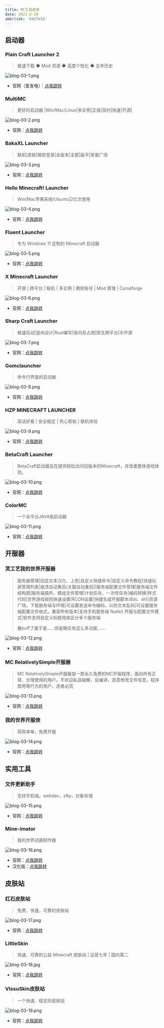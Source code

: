 ```yaml
---
title: MC工具收录
date: 2023-2-19
abbrlink: '6427e14'
---
```


## 启动器

### Plain Craft Launcher 2 

> 极速下载 ◆ Mod 资源 ◆ 高度个性化 ◆ 五年历史

![blog-03-1.png](https://vip2.loli.io/2023/02/24/eTduHvgN5Oh1Dnf.png)

- 官网（爱发电）：[点我跳转](https://afdian.net/a/LTCat)

### MultiMC

> 更好的启动器 |Win/Mac/Linux|多实例|正版|简约|快速|开源|

![blog-03-2.png](https://vip2.loli.io/2023/02/24/7MfTnpIa1QYXVFW.png)

- 官网：[点我跳转](https://multimc.org/)

### BakaXL Launcher

> 联机|皮肤|微软登录|全版本|主题|扁平|笨蛋广场

![blog-03-3.png](https://vip2.loli.io/2023/02/24/aeIPNT8Dyqs3oUO.png)

- 官网：[点我跳转](https://www.bakaxl.com/)

### Hello Minecraft! Launcher

> Win/Mac苹果系统/Ubuntu|2亿次使用

![blog-03-4.png](https://vip2.loli.io/2023/02/24/Ad9z7jcGLwyOXCb.png)

- 官网：[点我跳转](https://hmcl.huangyuhui.net/)

### Fluent Launcher

> 专为 Windows 11 定制的 Minecraft 启动器

![blog-03-5.png](https://vip2.loli.io/2023/02/24/jBU56VfTiescJAD.png)

- 官网：[点我跳转](https://github.com/Xcube-Studio/Natsurainko.FluentLauncher)

### X Minecraft Launcher

> 开源 | 跨平台 | 联机 | 多实例 | 微软账号 | Mod 管理 | Curseforge

![blog-03-6.png](https://vip2.loli.io/2023/02/24/UonxRsFkZH2KhLD.png)

- 官网：[点我跳转](https://xmcl.app/zh)

### Sharp Craft Launcher

> 极速启动|竖向设计|Rust编写|低内存占用|原生跨平台|半开源

![blog-03-7.png](https://vip2.loli.io/2023/02/24/DXjhOAWZIg5c3yP.png)

- 官网：[点我跳转](https://github.com/Steve-xmh/scl)

### Gomclauncher

> 命令行界面的启动器

![blog-03-8.png](https://vip2.loli.io/2023/02/24/a4hG19S7rm6JOBf.png)

- 官网：[点我跳转](https://github.com/xmdhs/gomclauncher)

### HZP MINECRAFT LAUNCHER

> 简洁好看 | 安全稳定 | 热心帮助 | 联机体验

![blog-03-9.png](https://vip2.loli.io/2023/02/24/Vx7zrHPLdaSguc2.png)

- 官网：[点我跳转](https://hml.hzpmc.top/)

### BetaCraft Launcher

> BetaCraft启动器旨在提供轻松访问旧版本的Minecraft，并改善整体游戏体验。

![blog-03-10.png](https://vip2.loli.io/2023/02/24/iH2ElDoFjRZd3aC.png)

- 官网：[点我跳转](https://betacraft.uk/)

### ColorMC

> 一个全平台JAVA版启动器

![blog-03-11.png](https://vip2.loli.io/2023/02/24/jEvqfUJ6M9IVtdA.png)

- 官网：[点我跳转](https://www.mcbbs.net/forum.php?mod=viewthread&tid=1419744&extra=page%3D1%26filter%3Dtypeid%26typeid%3D908)

## 开服器

### 灵工艺我的世界开服器

> 服务器管理|回显文本汉化、上色|自定义快捷命令|自定义命令教程|快速玩家管理列表|崩溃自动重启(关服自动重启)|服务端配置文件管理|服务端文件结构图|服务端插件、模组文件管理|计划任务、一次性任务|编码转换|样式代码|世界游戏规则快速设置|RCON设置|快捷生成开服脚本(Bat、sh)|资源广场，下载服务端与环境|可设置发送命令编码，以防文本乱码|可设置服务端配置文件格式，兼容所有版本|支持手机服务端 Nukkit 开服与配置文件模式|软件支持自定义标题用来区分多个服务端
>
>
> 叠buff了属于是......但是确实有这么多功能......

![blog-03-12.png](https://vip2.loli.io/2023/02/24/qkZhfi3ExnlcoPR.png)

- 官网：[点我跳转](https://nullcraft.org/d/4-%E5%85%8D%E8%B4%B9-%E7%81%B5%E5%B7%A5%E8%89%BA%E6%88%91%E7%9A%84%E4%B8%96%E7%95%8C%E5%BC%80%E6%9C%8D%E5%99%A8--nullcraft-minecraft-server)

### MC RelativelySimple开服器

> MC RelativelySimple开服器是一款永久免费的MC开服程序，面向所有正常、合理使用的用户。不欢迎私自破解，反编译，恶意修改文件信息，程序商用等行为的用户，违者必究

![blog-03-13.png](https://vip2.loli.io/2023/02/24/PTSsWMj7aLkYlIz.png)

- 官网：[点我跳转](https://www.yuque.com/guokebenwuming/pg22b8)

### 我的世界开服侠

> 简简单单，免费开服

![blog-03-14.png](https://vip2.loli.io/2023/02/24/bCl12wftJg84IDz.png)

- 官网：[点我跳转](http://www.kaifuxia.com/)

## 实用工具

### 文件更新助手

> 支持手机端，webdav，sftp，对象存储

![blog-03-15.png](https://vip2.loli.io/2023/02/24/yIHVB9CjaL2so6Z.png)

- 官网：[点我跳转](https://www.mcbbs.net/forum.php?mod=viewthread&tid=711833&extra=page%3D1%26filter%3Dtypeid%26typeid%3D1714)

### Mine-imator

> 我的世界动画制作器

![blog-03-16.png](https://vip2.loli.io/2023/02/24/YJupv8HdksKcElr.png)

- 官网：[点我跳转](https://www.mineimator.com/)
- 汉化版：[点我跳转](https://www.mcbbs.net/forum.php?mod=viewthread&tid=1087667&extra=page%3D1%26filter%3Dtypeid%26typeid%3D1714)

## 皮肤站

### 红石皮肤站

> 免费，快速，可靠的皮肤站

![blog-03-17.png](https://vip2.loli.io/2023/02/24/zUg8YDuTC45qbJ9.png)

- 官网：[点我跳转](https://mcskin.cn/)

### LittleSkin

> 快速、可靠的公益 Minecraft 皮肤站 | 运营七年 | 国内第二

![blog-03-18.jpg](https://vip2.loli.io/2023/02/24/Ox4ZTXGzaDCcEK5.jpg)

- 官网：[点我跳转](https://littleskin.cn/)

### VlssuSkin皮肤站

> 一个快速、稳定的皮肤站

![blog-03-19.png](https://vip2.loli.io/2023/02/24/diPlsMrpfB4kKSL.png)

- 官网：[点我跳转](https://skin.vlssu.com/)